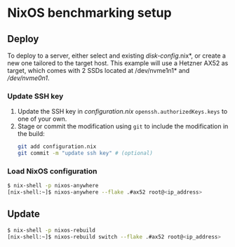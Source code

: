 # NixOS benchmarking setup

## Deploy

To deploy to a server, either select and existing *disk-config*.nix*, or create a new one tailored to the target host.
This example will use a Hetzner AX52 as target, which comes with 2 SSDs located at /dev/nvme1n1* and */dev/nvme0n1*.

### Update SSH key

1. Update the SSH key in *configuration.nix* `openssh.authorizedKeys.keys` to one of your own.
2. Stage or commit the modification using `git` to include the modification in the build:
    ```bash
    git add configuration.nix
    git commit -m "update ssh key" # (optional)
    ```

### Load NixOS configuration

```bash
$ nix-shell -p nixos-anywhere
[nix-shell:~]$ nixos-anywhere --flake .#ax52 root@<ip_address>
```

## Update

```bash
$ nix-shell -p nixos-rebuild
[nix-shell:~]$ nixos-rebuild switch --flake .#ax52 root@<ip_address>
```
